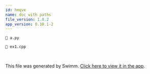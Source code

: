 ```yaml
---
id: hmqve
name: doc with paths
file_version: 1.0.2
app_version: 0.10.1-2
---
```


`📄 a.py`

`📄 ex1.cpp`

<br/>

This file was generated by Swimm. [Click here to view it in the app](https://swimm-web-app.web.app/repos/Z2l0aHViJTNBJTNBdDElM0ElM0FlcmFuLXN3aW1t/docs/hmqve).